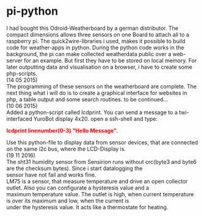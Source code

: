 # pi-python
I had bought this Odroid-Weatherboard by a german distributor. The compact dimensions allows three sensors on one Board to attach all to a raspberry pi. The quick2wire-libraries i used, makes it possible to build code for weather-apps in python. During the python code works in the background, the pi can make collected weatherdata public over a web-server for an example. But first they have to be stored on local memory. For later outputting data and visualisation on a browser, i have to create some php-scripts.<br>
(14 05 2015)<br>
The programming of these sensors on the weatherboard are complete. The next thing what i will do is to create a graphical interface for websites in php, a table output and some search routines.
to be continued...<br>
(10 06 2015)<br>
Added a python-script called lcdprint. You can send a message to a twi-interfaced YuroBot display 4x20.
open a ssh-shell and type: <font color="red"><b><p style="font-color:red">lcdprint linenumber(0-3) "Hello Message".</p></b></font> Use this python-file to display data from
sensor devices, that are connected on the same i2c bus, where the LCD-Display is.<br>
(19 11 2016)<br>
The sht31 humidity sensor from Sensirion runs without crc(byte3 and byte6 are the checksum bytes). Since i start datalogging the<br> sensor have not fail and works fine.<br>
LM75 is a sensor, that measure temperature and drive an open collector outlet. Also you can configurate a hysteresis value and a<br> maximum temperature value. The outlet is high, when current temperature is over its maximum and low, when the current is<br> under the hysteresis value. It acts like a thermostate for heating.
